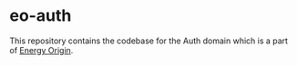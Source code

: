 # eo-auth
This repository contains the codebase for the Auth domain which is a part of [Energy Origin](https://github.com/Energinet-DataHub/energy-origin).

